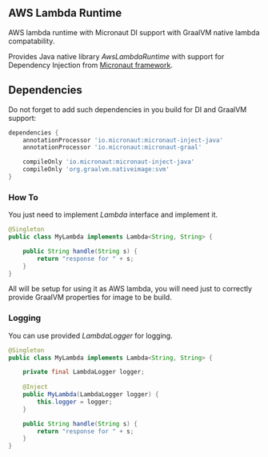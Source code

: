 ## AWS Lambda Runtime

AWS lambda runtime with Micronaut DI support with GraalVM native lambda compatability.

Provides Java native library *AwsLambdaRuntime* with support for Dependency Injection from [Micronaut framework](https://docs.micronaut.io/latest/guide/index.html#ioc).

## Dependencies

Do not forget to add such dependencies in you build for DI and GraalVM support:

```groovy
dependencies {
    annotationProcessor 'io.micronaut:micronaut-inject-java'
    annotationProcessor 'io.micronaut:micronaut-graal'

    compileOnly 'io.micronaut:micronaut-inject-java'
    compileOnly 'org.graalvm.nativeimage:svm'
}
```

### How To

You just need to implement *Lambda* interface and implement it.

```java
@Singleton
public class MyLambda implements Lambda<String, String> {

    public String handle(String s) {
        return "response for " + s;
    }
}
```

All will be setup for using it as AWS lambda, you will need just to correctly provide GraalVM properties for image to be build.

### Logging

You can use provided *LambdaLogger* for logging.

```java
@Singleton
public class MyLambda implements Lambda<String, String> {

    private final LambdaLogger logger;
    
    @Inject
    public MyLambda(LambdaLogger logger) {
        this.logger = logger;
    }

    public String handle(String s) {
        return "response for " + s;
    }
}
```